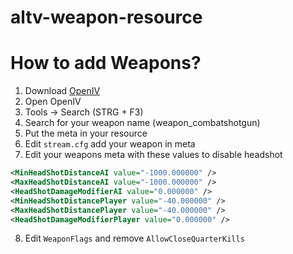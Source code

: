 # altv-weapon-resource

# How to add Weapons?

1.  Download [OpenIV](https://openiv.com/)
2.  Open OpenIV
3.  Tools -> Search (STRG + F3)
4.  Search for your weapon name (weapon_combatshotgun)
5.  Put the meta in your resource
6.  Edit `stream.cfg` add your weapon in meta
7.  Edit your weapons meta with these values to disable headshot

```xml
<MinHeadShotDistanceAI value="-1000.000000" />
<MaxHeadShotDistanceAI value="-1000.000000" />
<HeadShotDamageModifierAI value="0.000000" />
<MinHeadShotDistancePlayer value="-40.000000" />
<MaxHeadShotDistancePlayer value="-40.000000" />
<HeadShotDamageModifierPlayer value="0.000000" />
```

8. Edit `WeaponFlags` and remove `AllowCloseQuarterKills`
